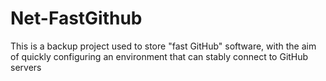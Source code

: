 # Net-FastGithub
This is a backup project used to store "fast GitHub" software, with the aim of quickly configuring an environment that can stably connect to GitHub servers
